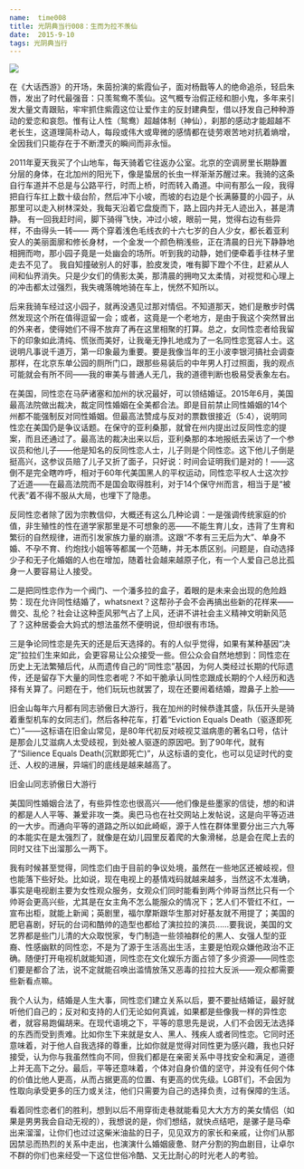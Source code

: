 ```yaml
---
name:  time008
title: 光阴典当行008：生而为拉不羡仙
date:  2015-9-10
tags: 光阴典当行
---
```

<!-- more -->
![](/cnblog/uploads/time008.jpg)

在《大话西游》的开场，朱茵扮演的紫霞仙子，面对杨戬等人的绝命追杀，轻启朱唇，发出了时代最强音：只羡鸳鸯不羡仙。这气概专治假正经和胆小鬼，多年来引发大量文青跟贴，牢牢抓住紫霞这位让爱作主的反封建典型，借以抒发自己种种游动的爱恋和哀怨。惟有让人性（鸳鸯）超越体制（神仙），刹那的感动才能超越不老长生，这道理简朴动人，每段或伟大或卑微的感情都在徒劳艰苦地对抗着熵增，全因我们只能存在于不断湮灭的瞬间而非永恒。

2011年夏天我买了个山地车，每天骑着它往返办公室。北京的空调房里长期静置分层的身体，在北加州的阳光下，像是蛰居的长虫一样渐渐苏醒过来。我骑的这条自行车道并不总是与公路平行，时而上桥，时而转入甬道。中间有那么一段，我得把自行车扛上数十级台阶，然后冲下小坡，而坡的右边是个长满藤蔓的小园子，从那里可以走入树林深处，我每天沿着它盘旋而下，路上园内并无人迹出入，甚是清静。
有一回我赶时间，脚下骑得飞快，冲过小坡，眼前一晃，觉得右边有些异样，不由得头一转——
两个穿着浅色毛线衣的十六七岁的白人少女，都长着亚利安人的美丽面廓和修长身材，一个金发一个颜色稍浅些，正在清晨的日光下静静地相拥而吻，那小园子竟是一处幽会的场所。听到我的动静，她们便牵着手往林子里走去不见了。
我自知撞破别人的好事，脸皮发烫，唯有脚下蹬个不住，赶紧从人间和仙界消失。只是少女们的倩影太美，那清晨的拥吻又太柔情，对视觉和心理上的冲击都太过强烈，我失魂落魄地骑在车上，恍然不知所以。

后来我骑车经过这小园子，就再没遇见过那对情侣。不知道那天，她们是散步时偶然发现这个所在值得逗留一会；或者，这竟是一个老地方，是由于我这个突然冒出的外来者，使得她们不得不放弃了再在这里相聚的打算。总之，女同性恋者给我留下的印象如此清纯、慌张而美好，让我毫无挣扎地成为了一名同性恋宽容人士。这说明凡事说千道万，第一印象最为重要。要是我像当年的王小波李银河搞社会调查那样，在北京东单公园的厕所门口，跟那些易装后的中年男人打过照面，我的观点可能就会有所不同——我的审美与普通人无几，我的道德判断也极易受表象左右。

在美国，同性恋在马萨诸塞和加州的状况最好，可以领结婚证。2015年6月，美国最高法院做出裁决，裁定同性婚姻在全美都合法。即是目前禁止同性婚姻的14个州都不能强制反对同性婚姻。但最高法赞成与反对的票数很接近（5:4），说明同性恋在美国仍是争议话题。在保守的亚利桑那，就曾在州内提出过反同性恋的提案，而且还通过了。最高法的裁决出来以后，亚利桑那的本地报纸去采访了一个参议员和他儿子——他是知名的反同性恋人士，儿子则是个同性恋。这下他儿子倒是挺高兴，这参议员赔了儿子又折了面子，只好说：时间会证明我们是对的！——这倒不是完全瞎咋呼，相对于60年代美国黑人的平权运动，同性恋平权人士这次抄了近道——在最高法院而不是国会取得胜利，对于14个保守州而言，相当于是“被代表”着不得不服从大局，也埋下了隐患。

反同性恋者除了因为宗教信仰，大概还有这么几种论调：一是强调传统家庭的价值，非生殖性的性在道学家那里是不可想象的恶——不能生育儿女，违背了生育和繁衍的自然规律，进而引发家族力量的崩溃。这跟“不孝有三无后为大”、单身不婚、不孕不育、约炮找小姐等等都属一个范畴，并无本质区别。问题是，自动选择少子和无子化婚姻的人也在增加，随着社会越来越原子化，有一个人爱自己总比孤身一人要容易让人接受。

二是把同性恋作为一个阀门、一个潘多拉的盒子，着眼的是未来会出现的危险趋势：现在允许同性结婚了，whatsnext？这帮孙子会不会再搞出些新的花样来——兽交、乱伦？社会让这种歪风邪气占了上风，还讲不讲社会主义精神文明新风范了？这种居委会大妈式的想法虽然不便明说，但却很有市场。

三是争论同性恋是先天的还是后天选择的。有的人似乎觉得，如果有某种基因“决定”拉拉们生来如此，会更容易让公众接受一些。但公众会自然地想到：同性恋在历史上无法繁殖后代，从而遗传自己的“同性恋”基因，为何人类经过长期的代际遗传，还是留存下大量的同性恋者呢？不如干脆承认同性恋跟成长期的个人经历和选择有关算了。问题在于，他们玩玩也就罢了，现在还要闹着结婚，蹬鼻子上脸——

旧金山每年六月都有同志骄傲日大游行，我在加州的时候恭逢其盛，队伍开头是骑着重型机车的女同志们，然后各种花车，打着“Eviction Equals Death（驱逐即死亡）”——这标语在旧金山常见，是80年代初反对岐视艾滋病患的著名口号，估计是那会儿艾滋病人太受歧视，到处被人驱逐的原因吧。到了90年代，就有了“Silience Equals Death(沉默即死亡)”，从这标语的变化，也可以见证时代的变迁、人权的进展，异端们的底线是越来越高了。


旧金山同志骄傲日大游行

美国同性婚姻合法了，有些异性恋也很高兴——他们像是些墨家的信徒，想的和讲的都是人人平等、兼爱非攻一类。奥巴马也在社交网站上发帖说，这是向平等迈进的一大步。而通向平等的道路之所以如此崎岖，源于人性在群体里要分出三六九等的本能实在是太强烈了，就像是在幼儿园里反着爬的大象滑梯，总是会在爬上去的同时又往下出溜那么一两下。

我有时候甚至觉得，同性恋们由于目前的争议处境，虽然在一些地区还被岐视，但也能落下些好处。比如说，现在电视上的基情戏码就越来越多，当然这不太准确，事实是电视剧主要为女性观众服务，女观众们同时能看到两个帅哥当然比只有一个帅哥会更高兴些，尤其是在女主角不怎么能服众的情况下；艺人们不管红不红，一宣布出柜，就能上新闻；英剧里，福尔摩斯跟华生那对好基友就不用提了；美国的肥皂喜剧，好玩的台词和酷帅的造型也都给了演拉拉的演员……要我说，美国的文艺界都是些门儿清的大众取悦家，专门制造一些领袖群伦的黑人、女强人型的亚裔、性感幽默的同性恋，不是为了源于生活高出生活，主要是怕观众嫌他政治不正确。随便打开电视机就能知道，同性恋在文化娱乐方面占领了多少资源——同性恋们要是都合了法，说不定就能召唤出滥情放荡又恶毒的拉拉大反派——观众都需要些新看点嘛。

我个人认为，结婚是人生大事，同性恋们建立关系以后，要不要扯结婚证，最好就听他们自己的；反对和支持的人们无论如何真诚，如果都是些像我一样的异性恋者，就容易跑偏胡来。在现代语境之下，平等的意思先是说，人们不会因无法选择的东西而受到责难。比如你生下来就是女人、黑人、残疾人或者同性恋。它同时还意味着，对于他人自我选择的尊重，比如你就是觉得对同性更为感兴趣，我也只好接受，认为你与我虽然性向不同，但我们都是在亲密关系中寻找安全和满足，道德上并无高下之分。最后，平等还意味着，个体对自身价值的坚守，并没有任何个体的价值比他人更高，从而占据更高的位置、有更高的优先级。LGBT们，不会因为性取向承受更多的压力或关注，他们只需要为自己的选择负责，过有保障的生活。

看着同性恋者们的胜利，想到以后不用穿街走巷就能看见大大方方的美女情侣（如果是男男我会自动无视的），我想说的是，你们想结，就快点结吧，是骡子是马牵出来溜溜，让你们也过过这柴米油盐的日子，见见双方的家长和亲戚，让你们从那因禁忌而热烈的关系中走出，也演演什么婚姻疲惫、财产分割的狗血剧目，让卓尔不群的你们也来经受一下这位世俗冷酷、又无比耐心的时光老人的考验。